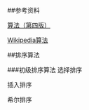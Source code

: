 
##参考资料


[算法（第四版）](https://book.douban.com/subject/19952400/)

[Wikipedia算法](https://zh.wikipedia.org/wiki/%E7%AE%97%E6%B3%95)


##排序算法

###初级排序算法
选择排序

插入排序

希尔排序
